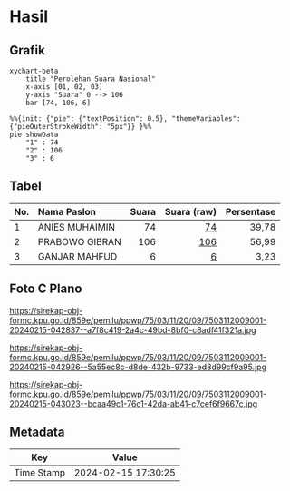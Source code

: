 # Hasil

## Grafik

```mermaid
xychart-beta
    title "Perolehan Suara Nasional"
    x-axis [01, 02, 03]
    y-axis "Suara" 0 --> 106
    bar [74, 106, 6]
```

```mermaid
%%{init: {"pie": {"textPosition": 0.5}, "themeVariables": {"pieOuterStrokeWidth": "5px"}} }%%
pie showData
    "1" : 74
    "2" : 106
    "3" : 6
```

## Tabel

| No. | Nama Paslon    | Suara | Suara (raw) | Persentase |
|:--- |:-------------- | -----:| -----------:| ----------:|
| 1   | ANIES MUHAIMIN | 74    | [74][p-1]   | 39,78      |
| 2   | PRABOWO GIBRAN | 106   | [106][p-2]  | 56,99      |
| 3   | GANJAR MAHFUD  | 6     | [6][p-3]    | 3,23       |


[p-1]: https://github.com/gigit-pemilu/pemilu-2024/blob/main/pilpres/hitung-suara/sub/75-gorontalo/sub/03-bone-bolango/sub/11-suwawa-timur/sub/2009-tulabolo-barat/sub/001-tps/sub/paslon-1.txt
[p-2]: https://github.com/gigit-pemilu/pemilu-2024/blob/main/pilpres/hitung-suara/sub/75-gorontalo/sub/03-bone-bolango/sub/11-suwawa-timur/sub/2009-tulabolo-barat/sub/001-tps/sub/paslon-2.txt
[p-3]: https://github.com/gigit-pemilu/pemilu-2024/blob/main/pilpres/hitung-suara/sub/75-gorontalo/sub/03-bone-bolango/sub/11-suwawa-timur/sub/2009-tulabolo-barat/sub/001-tps/sub/paslon-3.txt

## Foto C Plano

https://sirekap-obj-formc.kpu.go.id/859e/pemilu/ppwp/75/03/11/20/09/7503112009001-20240215-042837--a7f8c419-2a4c-49bd-8bf0-c8adf41f321a.jpg

https://sirekap-obj-formc.kpu.go.id/859e/pemilu/ppwp/75/03/11/20/09/7503112009001-20240215-042926--5a55ec8c-d8de-432b-9733-ed8d99cf9a95.jpg

https://sirekap-obj-formc.kpu.go.id/859e/pemilu/ppwp/75/03/11/20/09/7503112009001-20240215-043023--bcaa49c1-76c1-42da-ab41-c7cef6f9667c.jpg


## Metadata

| Key        | Value               |
| ---------- | ------------------- |
| Time Stamp | 2024-02-15 17:30:25 |



